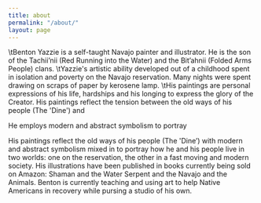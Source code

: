 ```yaml
---
title: about
permalink: "/about/"
layout: page
---
```


\tBenton Yazzie is a self-taught Navajo painter and illustrator. He is the son of the Tachii’nii (Red Running into the Water) and the Bit’ahnii (Folded Arms People) clans. 
\tYazzie's artistic ability developed out of a childhood spent in isolation and poverty on the Navajo reservation. Many nights were spent drawing on scraps of paper by kerosene lamp. 
\tHis paintings are personal expressions of his life, hardships and his longing to express the glory of the Creator. His paintings reflect the tension between the old ways of his people (The 'Dine') and 

He employs modern and abstract symbolism to portray 
     

His paintings reflect the old ways of his people (The 'Dine’) with modern and abstract symbolism mixed in to portray how he and his people live in two worlds: one on the reservation, the other in a fast moving and modern society. His illustrations have been published in books currently being sold on Amazon: Shaman and the Water Serpent and the Navajo and the Animals. Benton is currently teaching and using art to help Native Americans in recovery while pursing a studio of his own.